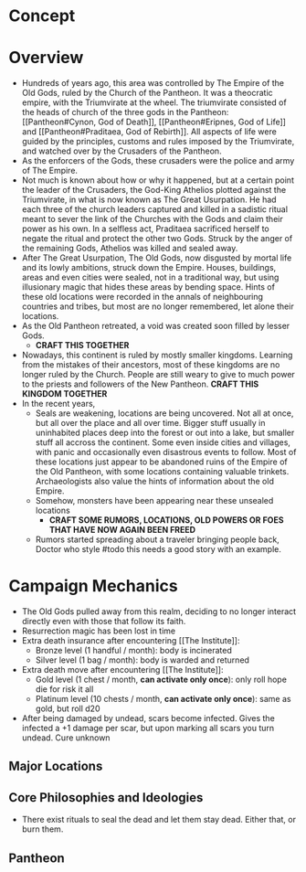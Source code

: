 # Concept
# Overview
- Hundreds of years ago, this area was controlled by The Empire of the Old Gods, ruled by the Church of the Pantheon. It was a theocratic empire, with the Triumvirate at the wheel. The triumvirate consisted of the heads of church of the three gods in the Pantheon: [[Pantheon#Cynon, God of Death]], [[Pantheon#Eripnes, God of Life]] and [[Pantheon#Praditaea, God of Rebirth]]. All aspects of life were guided by the principles, customs and rules imposed by the Triumvirate, and watched over by the Crusaders of the Pantheon.
- As the enforcers of the Gods, these crusaders were the police and army of The Empire.
- Not much is known about how or why it happened, but at a certain point the leader of the Crusaders, the God-King Athelios plotted against the Triumvirate, in what is now known as The Great Usurpation. He had each three of the church leaders captured and killed in a sadistic ritual meant to sever the link of the Churches with the Gods and claim their power as his own. In a selfless act, Praditaea sacrificed herself to negate the ritual and protect the other two Gods. Struck by the anger of the remaining Gods, Athelios was killed and sealed away.
- After The Great Usurpation, The Old Gods, now disgusted by mortal life and its lowly ambitions, struck down the Empire. Houses, buildings, areas and even cities were sealed, not in a traditional way, but using illusionary magic that hides these areas by bending space. Hints of these old locations were recorded in the annals of neighbouring countries and tribes, but most are no longer remembered, let alone their locations.
- As the Old Pantheon retreated, a void was created soon filled by lesser Gods.
	- **CRAFT THIS TOGETHER**
- Nowadays, this continent is ruled by mostly smaller kingdoms. Learning from the mistakes of their ancestors, most of these kingdoms are no longer ruled by the Church. People are still weary to give to much power to the priests and followers of the New Pantheon. **CRAFT THIS KINGDOM TOGETHER**
- In the recent years, 
	- Seals are weakening, locations are being uncovered. Not all at once, but all over the place and all over time. Bigger stuff usually in uninhabited places deep into the forest or out into a lake, but smaller stuff all accross the continent. Some even inside cities and villages, with panic and occasionally even disastrous events to follow. Most of these locations just appear to be abandoned ruins of the Empire of the Old Pantheon, with some locations containing valuable trinkets. Archaeologists also value the hints of information about the old Empire.
	- Somehow, monsters have been appearing near these unsealed locations
		- **CRAFT SOME RUMORS, LOCATIONS, OLD POWERS OR FOES THAT HAVE NOW AGAIN BEEN FREED**
	- Rumors started spreading about a traveler bringing people back, Doctor who style #todo this needs a good story with an example.
# Campaign Mechanics
- The Old Gods pulled away from this realm, deciding to no longer interact directly even with those that follow its faith. 
- Resurrection magic has been lost in time
- Extra death insurance after encountering [[The Institute]]:
	- Bronze level (1 handful / month): body is incinerated
	- Silver level (1 bag / month): body is warded and returned
- Extra death move after encountering [[The Institute]]:
	- Gold level (1 chest / month, **can activate only once**): only roll hope die for risk it all
	- Platinum level (10 chests / month, **can activate only once**): same as gold, but roll d20
- After being damaged by undead, scars become infected. Gives the infected a +1 damage per scar, but upon marking all scars you turn undead. Cure unknown
## Major Locations


## Core Philosophies and Ideologies
- There exist rituals to seal the dead and let them stay dead. Either that, or burn them.
## Pantheon